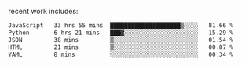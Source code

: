 
<!--<img width="1415" height="100" alt="blu" src="https://github.com/rdsilva01/rdsilva01/assets/101207588/deb060e5-d035-4f09-b511-e3f50605b207">-->

<!-- \> Enthusiastic about developing and building solutions <br>
\> Computer Science and Engineering @ UBI -->

<!-- <a href="https://www.rodrigosilva.live/">personal website</a> 🏁 -->

<!-- ![](https://komarev.com/ghpvc/?username=rdsilva01) -->

recent work includes:
<!--START_SECTION:waka-->

```txt
JavaScript   33 hrs 55 mins  ████████████████████▒░░░░   81.66 %
Python       6 hrs 21 mins   ███▓░░░░░░░░░░░░░░░░░░░░░   15.29 %
JSON         38 mins         ▒░░░░░░░░░░░░░░░░░░░░░░░░   01.54 %
HTML         21 mins         ▒░░░░░░░░░░░░░░░░░░░░░░░░   00.87 %
YAML         8 mins          ░░░░░░░░░░░░░░░░░░░░░░░░░   00.34 %
```

<!--END_SECTION:waka-->

